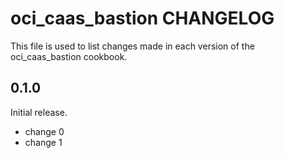 # oci_caas_bastion CHANGELOG

This file is used to list changes made in each version of the oci_caas_bastion cookbook.

## 0.1.0

Initial release.

- change 0
- change 1
